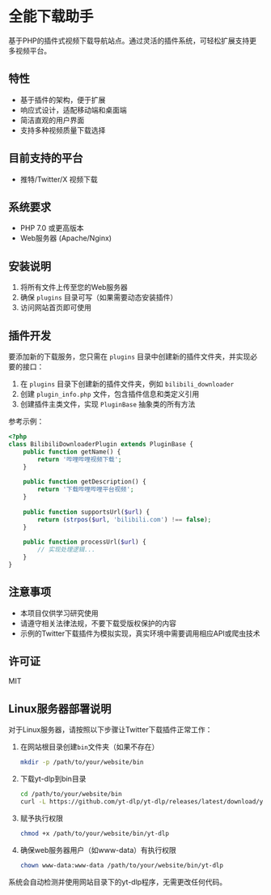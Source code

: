 # 全能下载助手

基于PHP的插件式视频下载导航站点。通过灵活的插件系统，可轻松扩展支持更多视频平台。

## 特性

- 基于插件的架构，便于扩展
- 响应式设计，适配移动端和桌面端
- 简洁直观的用户界面
- 支持多种视频质量下载选择

## 目前支持的平台

- 推特/Twitter/X 视频下载

## 系统要求

- PHP 7.0 或更高版本
- Web服务器 (Apache/Nginx)

## 安装说明

1. 将所有文件上传至您的Web服务器
2. 确保 `plugins` 目录可写（如果需要动态安装插件）
3. 访问网站首页即可使用

## 插件开发

要添加新的下载服务，您只需在 `plugins` 目录中创建新的插件文件夹，并实现必要的接口：

1. 在 `plugins` 目录下创建新的插件文件夹，例如 `bilibili_downloader`
2. 创建 `plugin_info.php` 文件，包含插件信息和类定义引用
3. 创建插件主类文件，实现 `PluginBase` 抽象类的所有方法

参考示例：

```php
<?php
class BilibiliDownloaderPlugin extends PluginBase {
    public function getName() {
        return '哔哩哔哩视频下载';
    }
    
    public function getDescription() {
        return '下载哔哩哔哩平台视频';
    }
    
    public function supportsUrl($url) {
        return (strpos($url, 'bilibili.com') !== false);
    }
    
    public function processUrl($url) {
        // 实现处理逻辑...
    }
}
```

## 注意事项

- 本项目仅供学习研究使用
- 请遵守相关法律法规，不要下载受版权保护的内容
- 示例的Twitter下载插件为模拟实现，真实环境中需要调用相应API或爬虫技术

## 许可证

MIT 

## Linux服务器部署说明

对于Linux服务器，请按照以下步骤让Twitter下载插件正常工作：

1. 在网站根目录创建`bin`文件夹（如果不存在）
   ```bash
   mkdir -p /path/to/your/website/bin
   ```

2. 下载yt-dlp到bin目录
   ```bash
   cd /path/to/your/website/bin
   curl -L https://github.com/yt-dlp/yt-dlp/releases/latest/download/yt-dlp -o yt-dlp
   ```

3. 赋予执行权限
   ```bash
   chmod +x /path/to/your/website/bin/yt-dlp
   ```

4. 确保web服务器用户（如www-data）有执行权限
   ```bash
   chown www-data:www-data /path/to/your/website/bin/yt-dlp
   ```

系统会自动检测并使用网站目录下的yt-dlp程序，无需更改任何代码。 